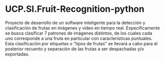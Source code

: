 # UCP.SI.Fruit-Recognition-python
Proyecto de desarrollo de un software inteligente para la detección y clasificación de frutas en imágenes y video en tiempo real.  Específicamente se busca clasificar 7 patrones de imágenes distintos, de los cuales cada uno corresponde a una fruta en particular con características puntuales. Esta clasificación por etiquetas o “tipos de frutas” se llevará a cabo para el posterior recuento y separación de las frutas a ser despachadas y/o exportadas.
